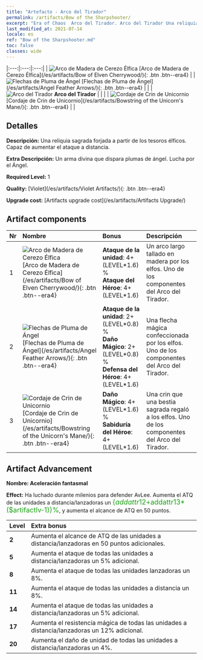 ```yaml
---
title: "Artefacto - Arco del Tirador"
permalink: /artifacts/Bow of the Sharpshooter/
excerpt: "Era of Chaos  Arco del Tirador. Arco del Tirador Una reliquia sagrada forjada a partir de los tesoros élficos. Capaz de aumentar el ataque a distancia."
last_modified_at: 2021-07-14
locale: es
ref: "Bow of the Sharpshooter.md"
toc: false
classes: wide
---
```


  |:---:|:---:|:---:| 
  | ![Arco de Madera de Cerezo Élfica](/images/t/artifact_40101.png) [Arco de Madera de Cerezo Élfica](/es/artifacts/Bow of Elven Cherrywood/){: .btn .btn--era4} |   | ![Flechas de Pluma de Ángel](/images/t/artifact_40102.png) [Flechas de Pluma de Ángel](/es/artifacts/Angel Feather Arrows/){: .btn .btn--era4} | 
  |   | ![Arco del Tirador](/images/t/icon_artifact_10.png) **Arco del Tirador** |  | 
  |   | ![Cordaje de Crin de Unicornio](/images/t/artifact_40103.png) [Cordaje de Crin de Unicornio](/es/artifacts/Bowstring of the Unicorn's Mane/){: .btn .btn--era4} |   | 


## Detalles

 **Descripción:** Una reliquia sagrada forjada a partir de los tesoros élficos. Capaz de aumentar el ataque a distancia.

 **Extra Descripción:** Un arma divina que dispara plumas de ángel. Lucha por el Ángel.

 **Required Level:** 1

 **Quality:** [Violet](/es/artifacts/Violet Artifacts/){: .btn .btn--era4}

 **Upgrade cost:** [Artifacts upgrade cost](/es/artifacts/Artifacts Upgrade/)



## Artifact components

  | Nr |    Nombre    |   Bonus | Descripción | 
  |:---|:-----------|:--------|:------------| 
  | 1 | ![Arco de Madera de Cerezo Élfica](/images/t/artifact_40101.png) [Arco de Madera de Cerezo Élfica](/es/artifacts/Bow of Elven Cherrywood/){: .btn .btn--era4} | **Ataque de la unidad**: 4+(LEVEL\*1.6) %<br/>**Ataque del Héroe**: 4+(LEVEL\*1.6) | Un arco largo tallado en madera por los elfos. Uno de los componentes del Arco del Tirador. | 
  | 2 | ![Flechas de Pluma de Ángel](/images/t/artifact_40102.png) [Flechas de Pluma de Ángel](/es/artifacts/Angel Feather Arrows/){: .btn .btn--era4} | **Ataque de la unidad**: 2+(LEVEL\*0.8) %<br/>**Daño Mágico**: 2+(LEVEL\*0.8) %<br/>**Defensa del Héroe**: 4+(LEVEL\*1.6) | Una flecha mágica confeccionada por los elfos. Uno de los componentes del Arco del Tirador. | 
  | 3 | ![Cordaje de Crin de Unicornio](/images/t/artifact_40103.png) [Cordaje de Crin de Unicornio](/es/artifacts/Bowstring of the Unicorn's Mane/){: .btn .btn--era4} | **Daño Mágico**: 4+(LEVEL\*1.6) %<br/>**Sabiduría del Héroe**: 4+(LEVEL\*1.6) | Una crin que una bestia sagrada regaló a los elfos. Uno de los componentes del Arco del Tirador. | 


## Artifact Advancement

 **Nombre: Aceleración fantasmal**

 **Effect:** Ha luchado durante milenios para defender AvLee. Aumenta el ATQ de las unidades a distancia/lanzadoras un <span style="color: #1ca216;font-size:18px">{$addattr12+$addattr13*($artifactlv-1)}%</span>, y aumenta el alcance de ATQ en 50 puntos.

  |  Level  |    Extra bonus  | 
  |:--------|:----------------| 
  | **2** | Aumenta el alcance de ATQ de las unidades a distancia/lanzadoras en 50 puntos adicionales. | 
  | **5** | Aumenta el ataque de todas las unidades a distancia/lanzadoras un 5% adicional. | 
  | **8** | Aumenta el ataque de todas las unidades lanzadoras un 8%. | 
  | **11** | Aumenta el ataque de todas las unidades a distancia un 8%. | 
  | **14** | Aumenta el ataque de todas las unidades a distancia/lanzadoras un 5% adicional. | 
  | **17** | Aumenta el resistencia mágica de todas las unidades a distancia/lanzadoras un 12% adicional. | 
  | **20** | Aumenta el daño de unidad de todas las unidades a distancia/lanzadoras un 4%. | 
